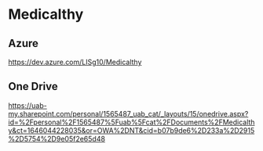 # Medicalthy

## Azure
https://dev.azure.com/LISg10/Medicalthy

## One Drive
https://uab-my.sharepoint.com/personal/1565487_uab_cat/_layouts/15/onedrive.aspx?id=%2Fpersonal%2F1565487%5Fuab%5Fcat%2FDocuments%2FMedicalthy&ct=1646044228035&or=OWA%2DNT&cid=b07b9de6%2D233a%2D2915%2D5754%2D9e05f2e65d48


